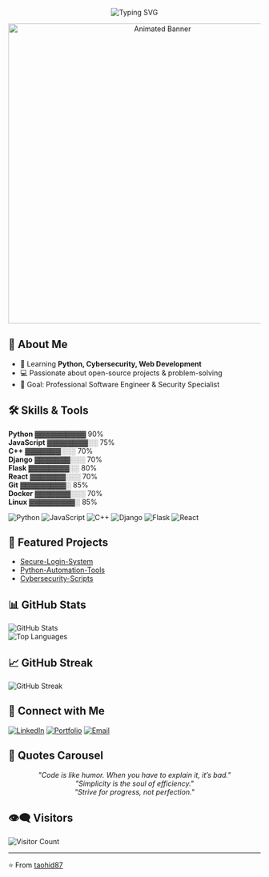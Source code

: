<p align="center">
  <img src="https://readme-typing-svg.demolab.com?font=Fira+Code&size=30&duration=3000&pause=1000&color=00FFAA&center=true&vCenter=true&width=600&lines=Hi+there+%F0%9F%91%8B+I'm+MD.+TAOHID+ISLAM+%28taohid87%29;Python+Developer+%7C+Cybersecurity+Enthusiast+%7C+Open+Source+Contributor" alt="Typing SVG">
</p>

<p align="center">
  <img src="https://media.giphy.com/media/3o7abKhOpu0NwenH3O/giphy.gif" alt="Animated Banner" width="600"/>
</p>

## 🚀 About Me
- 🌱 Learning **Python, Cybersecurity, Web Development**  
- 💻 Passionate about open-source projects & problem-solving  
- 🎯 Goal: Professional Software Engineer & Security Specialist  

## 🛠️ Skills & Tools
**Python**      ▓▓▓▓▓▓▓▓▓▓ 90%  
**JavaScript**  ▓▓▓▓▓▓▓▓░░ 75%  
**C++**         ▓▓▓▓▓▓▓░░░ 70%  
**Django**      ▓▓▓▓▓▓▓░░░ 70%  
**Flask**       ▓▓▓▓▓▓▓▓░░ 80%  
**React**       ▓▓▓▓▓▓▓░░░ 70%  
**Git**         ▓▓▓▓▓▓▓▓▓░ 85%  
**Docker**      ▓▓▓▓▓▓▓░░░ 70%  
**Linux**       ▓▓▓▓▓▓▓▓▓░ 85%  

![Python](https://img.shields.io/badge/Python-3776AB?style=for-the-badge&logo=python&logoColor=white) 
![JavaScript](https://img.shields.io/badge/JavaScript-F7DF1E?style=for-the-badge&logo=javascript&logoColor=black) 
![C++](https://img.shields.io/badge/C++-00599C?style=for-the-badge&logo=c%2B%2B&logoColor=white)
![Django](https://img.shields.io/badge/Django-092E20?style=for-the-badge&logo=django&logoColor=white)
![Flask](https://img.shields.io/badge/Flask-000000?style=for-the-badge&logo=flask&logoColor=white)
![React](https://img.shields.io/badge/React-61DAFB?style=for-the-badge&logo=react&logoColor=black)

## 📌 Featured Projects
- [Secure-Login-System](https://github.com/taohid87/secure-login-system)  
- [Python-Automation-Tools](https://github.com/taohid87/python-automation-tools)  
- [Cybersecurity-Scripts](https://github.com/taohid87/cybersecurity-scripts)  

## 📊 GitHub Stats
![GitHub Stats](https://github-readme-stats.vercel.app/api?username=taohid87&show_icons=true&theme=radical&count_private=true)  
![Top Languages](https://github-readme-stats.vercel.app/api/top-langs/?username=taohid87&layout=compact&theme=radical)  

## 📈 GitHub Streak
![GitHub Streak](https://github-readme-streak-stats.herokuapp.com/?user=taohid87&theme=radical)

## 🔗 Connect with Me
[![LinkedIn](https://img.shields.io/badge/LinkedIn-0A66C2?style=for-the-badge&logo=linkedin&logoColor=white)](https://linkedin.com/in/taohid87)
[![Portfolio](https://img.shields.io/badge/Portfolio-FF5733?style=for-the-badge&logo=github&logoColor=white)](https://taohid87.github.io)
[![Email](https://img.shields.io/badge/Email-D14836?style=for-the-badge&logo=gmail&logoColor=white)](mailto:yourname@email.com)

## 💬 Quotes Carousel
<p align="center">
  <i>"Code is like humor. When you have to explain it, it’s bad."</i><br>
  <i>"Simplicity is the soul of efficiency."</i><br>
  <i>"Strive for progress, not perfection."</i>
</p>

## 👁️‍🗨️ Visitors
![Visitor Count](https://profile-counter.glitch.me/taohid87/count.svg)

---
⭐ From [taohid87](https://github.com/taohid87)
